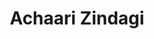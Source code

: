 ---
title: "Achaari Zindagi"
image: "stilllife.png"
year: 2020
content: "Acrylic on canvas"
order: 4
---